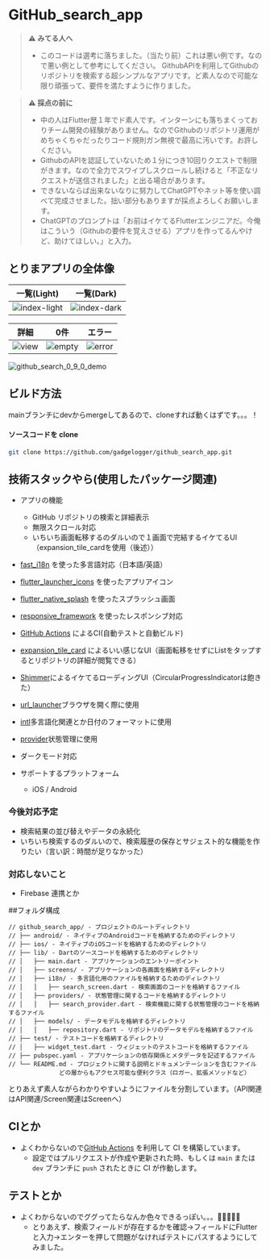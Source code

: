 # GitHub_search_app
> **:warning: みてる人へ**  
> - このコードは選考に落ちました。（当たり前）これは悪い例です。なので悪い例として参考にしてください。
GithubAPIを利用してGithubのリポジトリを検索する超シンプルなアプリです。ど素人なので可能な限り頑張って、要件を満たすように作りました。


> **:warning: 採点の前に**  
> - 中の人はFlutter歴１年でド素人です。インターンにも落ちまくっておりチーム開発の経験がありません。なのでGithubのリポジトリ運用がめちゃくちゃだったりコード規則ガン無視で最高に汚いです。お許しください。
> - GithubのAPIを認証していないため１分につき10回りクエストで制限がきます。なので全力でスワイプしスクロールし続けると「不正なリクエストが送信されました」と出る場合があります。
> - できないならば出来ないなりに努力してChatGPTやネット等を使い調べて完成させました。拙い部分もありますが採点よろしくお願いします。  
> -  ChatGPTのプロンプトは「お前はイケてるFlutterエンジニアだ。今俺はこういう（Githubの要件を覚えさせる）アプリを作ってるんやけど、助けてほしい。」と入力。

## とりまアプリの全体像

一覧(Light)|一覧(Dark)
--|--
![index-light](https://user-images.githubusercontent.com/39609331/246593499-2ae49fd5-6828-4d26-bf27-ed96247731e1.PNG)|![index-dark](https://user-images.githubusercontent.com/39609331/246593502-acb74ebd-a2d5-4947-bc67-24b8d7ab0ce3.PNG)

詳細|0件|エラー
--|--|--
![view](https://user-images.githubusercontent.com/39609331/246593594-a6320952-c1f6-43e9-8516-82b7d8a0b22d.PNG)|![empty](https://user-images.githubusercontent.com/39609331/246593598-0c3edda5-50db-4ef1-8ba8-c50d6a1f5889.PNG)|![error](https://user-images.githubusercontent.com/39609331/246593596-c1e630bf-6234-4d53-abf4-448bf06e688d.PNG)

![github_search_0_9_0_demo](https://user-images.githubusercontent.com/39609331/246594092-7e26ccd3-587b-41aa-8565-fd3182c8c274.gif)

## ビルド方法
mainブランチにdevからmergeしてあるので、cloneすれば動くはずです。。。！
#### ソースコードを clone
  
```bash
git clone https://github.com/gadgelogger/github_search_app.git
```
## 技術スタックやら(使用したパッケージ関連)
- アプリの機能
  - GitHub リポジトリの検索と詳細表示
  - 無限スクロール対応
  - いちいち画面転移するのダルいので１画面で完結するイケてるUI（expansion_tile_cardを使用（後述））
- [fast_i18n](https://pub.dev/packages/fast_i18n) を使った多言語対応（日本語/英語）
- [flutter_launcher_icons](https://pub.dev/packages/flutter_launcher_icons) を使ったアプリアイコン
- [flutter_native_splash](https://pub.dev/packages/flutter_native_splash) を使ったスプラッシュ画面
- [responsive_framework](https://pub.dev/packages/responsive_framework) を使ったレスポンシブ対応
- [GitHub Actions](https://github.co.jp/features/actions) によるCI(自動テストと自動ビルド)
- [expansion_tile_card](https://pub.dev/packages/expansion_tile_card) によるいい感じなUI（画面転移をせずにListをタップするとリポジトリの詳細が閲覧できる）
- [Shimmer](https://pub.dev/packages/shimmer/install)によるイケてるローディングUI（CircularProgressIndicatorは飽きた）
- [url_launcher](https://pub.dev/packages/url_launcher)ブラウザを開く際に使用
- [intl](https://pub.dev/packages/intl)多言語化関連とか日付のフォーマットに使用
- [provider](https://pub.dev/packages/provider)状態管理に使用

- ダークモード対応
- サポートするプラットフォーム
  - iOS / Android 

### 今後対応予定

- 検索結果の並び替えやデータの永続化
- いちいち検索するのダルいので、検索履歴の保存とサジェスト的な機能を作りたい（言い訳：時間が足りなかった）
### 対応しないこと

- Firebase 連携とか

##フォルダ構成
```  
// github_search_app/ - プロジェクトのルートディレクトリ
// ├── android/ - ネイティブのAndroidコードを格納するためのディレクトリ
// ├── ios/ - ネイティブのiOSコードを格納するためのディレクトリ
// ├── lib/ - Dartのソースコードを格納するためのディレクトリ
// │   ├── main.dart - アプリケーションのエントリーポイント
// │   ├── screens/ - アプリケーションの各画面を格納するディレクトリ
// │   ├── i18n/ - 多言語化用のファイルを格納するためのディレクトリ
// │   │   ├── search_screen.dart - 検索画面のコードを格納するファイル
// │   ├── providers/ - 状態管理に関するコードを格納するディレクトリ
// │   │   ├── search_provider.dart - 検索機能に関する状態管理のコードを格納するファイル
// │   ├── models/ - データモデルを格納するディレクトリ
// │   │   ├── repository.dart - リポジトリのデータモデルを格納するファイル
// ├── test/ - テストコードを格納するディレクトリ
// │   ├── widget_test.dart - ウィジェットのテストコードを格納するファイル
// ├── pubspec.yaml - アプリケーションの依存関係とメタデータを記述するファイル
// └── README.md - プロジェクトに関する説明とドキュメンテーションを含むファイル
              どの層からもアクセス可能な便利クラス（ロガー、拡張メソッドなど）
```
とりあえず素人ながらわかりやすいようにファイルを分割しています。（API関連はAPI関連/Screen関連はScreenへ）

## CIとか
- よくわからないので[GitHub Actions](https://github.co.jp/features/actions) を利用して CI を構築しています。
  - 設定ではプルリクエストが作成や更新された時、もしくは `main` または `dev` ブランチに `push` されたときに CI が作動します。
## テストとか
- よくわからないのでググってたらなんか色々できるっぽい。。。🤔🤔🤔🤔🤔
  - とりあえず、検索フィールドが存在するかを確認→フィールドにFlutterと入力→エンターを押して問題がなければテストにパスするようにしてみました。

